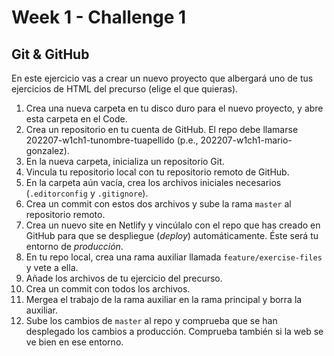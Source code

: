 # Week 1 - Challenge 1

## Git & GitHub

En este ejercicio vas a crear un nuevo proyecto que albergará uno de tus ejercicios de HTML del precurso (elige el que quieras).

1. Crea una nueva carpeta en tu disco duro para el nuevo proyecto, y abre esta carpeta en el Code.
2. Crea un repositorio en tu cuenta de GitHub. El repo debe llamarse 202207-w1ch1-tunombre-tuapellido (p.e., 202207-w1ch1-mario-gonzalez).
3. En la nueva carpeta, inicializa un repositorio Git.
4. Vincula tu repositorio local con tu repositorio remoto de GitHub.
5. En la carpeta aún vacía, crea los archivos iniciales necesarios (`.editorconfig` y `.gitignore`).
6. Crea un commit con estos dos archivos y sube la rama `master` al repositorio remoto.
7. Crea un nuevo site en Netlify y vincúlalo con el repo que has creado en GitHub para que se despliegue (_deploy_) automáticamente. Éste será tu entorno de _producción_.
8. En tu repo local, crea una rama auxiliar llamada `feature/exercise-files` y vete a ella.
9. Añade los archivos de tu ejercicio del precurso.
10. Crea un commit con todos los archivos.
11. Mergea el trabajo de la rama auxiliar en la rama principal y borra la auxiliar.
12. Sube los cambios de `master` al repo y comprueba que se han desplegado los cambios a producción. Comprueba también si la web se ve bien en ese entorno.
